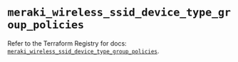 # `meraki_wireless_ssid_device_type_group_policies`

Refer to the Terraform Registry for docs: [`meraki_wireless_ssid_device_type_group_policies`](https://registry.terraform.io/providers/ciscodevnet/meraki/1.7.1/docs/resources/wireless_ssid_device_type_group_policies).
